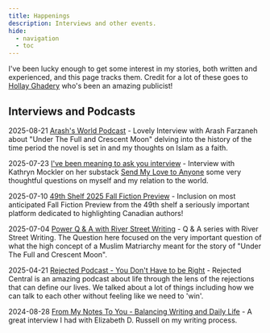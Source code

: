 ```yaml
---
title: Happenings
description: Interviews and other events.
hide: 
  - navigation
  - toc
---
```

I've been lucky enough to get some interest in my stories, both written and experienced, and this page tracks them. Credit for a lot of these goes to [Hollay Ghadery](https://www.riverstreetwriting.com/) who's been an amazing publicist!

## Interviews and Podcasts

2025-08-21 [Arash's World Podcast](https://www.youtube.com/watch?v=YdYKuLtVF3U) - Lovely Interview with Arash Farzaneh about "Under The Full and Crescent Moon" delving into the history of the time period the novel is set in and my thoughts on Islam as a faith.

2025-07-23 [I've been meaning to ask you interview](https://sendmylovetoanyone.substack.com/p/i-decided-a-long-time-ago-that-the) - Interview with Kathryn Mockler on her substack [Send My Love to Anyone](https://sendmylovetoanyone.substack.com/about) some very thoughtful questions on myself and my relation to the world.

2025-07-10 [49th Shelf 2025 Fall Fiction Preview](https://49thshelf.com/Blog/2025/07/10/Most-Anticipated-Our-2025-Fall-Fiction-Preview) - Inclusion on most anticipated Fall Fiction Preview from the 49th shelf a seriously important platform dedicated to highlighting Canadian authors!

2025-07-04 [Power Q & A with River Street Writing](https://www.riverstreetwriting.com/blog/2025/7/4/power-q-amp-a-with-aamir-hussian) - Q & A series with River Street Writing. The Question here focused on the very important question of what the high concept of a Muslim Matriarchy meant for the story of "Under The Full and Crescent Moon".

2025-04-21 [Rejected Podcast - You Don't Have to be Right](https://www.rejectedcentral.com/podcast/episode/604560e5/you-dont-have-to-be-right-aamir-hussain-or-episode-59) - Rejected Central is an amazing podcast about life through the lens of the rejections that can define our lives. We talked about a lot of things including how we can talk to each other without feeling like we need to 'win'.

2024-08-28 [From My Notes To You - Balancing Writing and Daily Life](https://edrwrites.com/2024/08/28/balancing-writing-and-daily-life-insights-from-aamir-anwar-a-canadian-novelist/) - A great interview I had with Elizabeth D. Russell on my writing process.
